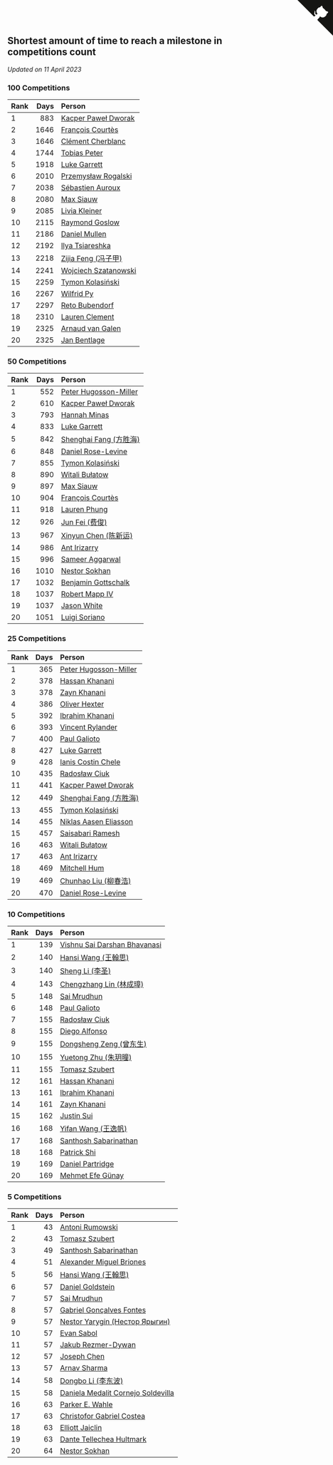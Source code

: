 ## Shortest amount of time to reach a milestone in competitions count

*Updated on 11 April 2023*


### 100 Competitions

| Rank | Days | Person |
| :--- | ---: | :--- |
| 1 | 883 | [Kacper Paweł Dworak](https://www.worldcubeassociation.org/persons/2020DWOR01) |
| 2 | 1646 | [François Courtès](https://www.worldcubeassociation.org/persons/2008COUR01) |
| 3 | 1646 | [Clément Cherblanc](https://www.worldcubeassociation.org/persons/2014CHER05) |
| 4 | 1744 | [Tobias Peter](https://www.worldcubeassociation.org/persons/2014PETE03) |
| 5 | 1918 | [Luke Garrett](https://www.worldcubeassociation.org/persons/2017GARR05) |
| 6 | 2010 | [Przemysław Rogalski](https://www.worldcubeassociation.org/persons/2013ROGA02) |
| 7 | 2038 | [Sébastien Auroux](https://www.worldcubeassociation.org/persons/2008AURO01) |
| 8 | 2080 | [Max Siauw](https://www.worldcubeassociation.org/persons/2017SIAU02) |
| 9 | 2085 | [Livia Kleiner](https://www.worldcubeassociation.org/persons/2013KLEI03) |
| 10 | 2115 | [Raymond Goslow](https://www.worldcubeassociation.org/persons/2014GOSL01) |
| 11 | 2186 | [Daniel Mullen](https://www.worldcubeassociation.org/persons/2016MULL04) |
| 12 | 2192 | [Ilya Tsiareshka](https://www.worldcubeassociation.org/persons/2012TERE01) |
| 13 | 2218 | [Zijia Feng (冯子甲)](https://www.worldcubeassociation.org/persons/2013FENG02) |
| 14 | 2241 | [Wojciech Szatanowski](https://www.worldcubeassociation.org/persons/2011SZAT01) |
| 15 | 2259 | [Tymon Kolasiński](https://www.worldcubeassociation.org/persons/2016KOLA02) |
| 16 | 2267 | [Wilfrid Py](https://www.worldcubeassociation.org/persons/2016PYWI01) |
| 17 | 2297 | [Reto Bubendorf](https://www.worldcubeassociation.org/persons/2012BUBE01) |
| 18 | 2310 | [Lauren Clement](https://www.worldcubeassociation.org/persons/2013KLEM01) |
| 19 | 2325 | [Arnaud van Galen](https://www.worldcubeassociation.org/persons/2006GALE01) |
| 20 | 2325 | [Jan Bentlage](https://www.worldcubeassociation.org/persons/2010BENT01) |

### 50 Competitions

| Rank | Days | Person |
| :--- | ---: | :--- |
| 1 | 552 | [Peter Hugosson-Miller](https://www.worldcubeassociation.org/persons/2021HUGO01) |
| 2 | 610 | [Kacper Paweł Dworak](https://www.worldcubeassociation.org/persons/2020DWOR01) |
| 3 | 793 | [Hannah Minas](https://www.worldcubeassociation.org/persons/2017MINA04) |
| 4 | 833 | [Luke Garrett](https://www.worldcubeassociation.org/persons/2017GARR05) |
| 5 | 842 | [Shenghai Fang (方胜海)](https://www.worldcubeassociation.org/persons/2016FANG01) |
| 6 | 848 | [Daniel Rose-Levine](https://www.worldcubeassociation.org/persons/2015ROSE01) |
| 7 | 855 | [Tymon Kolasiński](https://www.worldcubeassociation.org/persons/2016KOLA02) |
| 8 | 890 | [Witali Bułatow](https://www.worldcubeassociation.org/persons/2015BUAT01) |
| 9 | 897 | [Max Siauw](https://www.worldcubeassociation.org/persons/2017SIAU02) |
| 10 | 904 | [François Courtès](https://www.worldcubeassociation.org/persons/2008COUR01) |
| 11 | 918 | [Lauren Phung](https://www.worldcubeassociation.org/persons/2016PHUN02) |
| 12 | 926 | [Jun Fei (费俊)](https://www.worldcubeassociation.org/persons/2016FEIJ02) |
| 13 | 967 | [Xinyun Chen (陈新运)](https://www.worldcubeassociation.org/persons/2017CHEN36) |
| 14 | 986 | [Ant Irizarry](https://www.worldcubeassociation.org/persons/2016IRIZ02) |
| 15 | 996 | [Sameer Aggarwal](https://www.worldcubeassociation.org/persons/2017AGGA01) |
| 16 | 1010 | [Nestor Sokhan](https://www.worldcubeassociation.org/persons/2016SOKH01) |
| 17 | 1032 | [Benjamin Gottschalk](https://www.worldcubeassociation.org/persons/2016GOTT01) |
| 18 | 1037 | [Robert Mapp IV](https://www.worldcubeassociation.org/persons/2016IVRO01) |
| 19 | 1037 | [Jason White](https://www.worldcubeassociation.org/persons/2016WHIT16) |
| 20 | 1051 | [Luigi Soriano](https://www.worldcubeassociation.org/persons/2016SORI04) |

### 25 Competitions

| Rank | Days | Person |
| :--- | ---: | :--- |
| 1 | 365 | [Peter Hugosson-Miller](https://www.worldcubeassociation.org/persons/2021HUGO01) |
| 2 | 378 | [Hassan Khanani](https://www.worldcubeassociation.org/persons/2018KHAN26) |
| 3 | 378 | [Zayn Khanani](https://www.worldcubeassociation.org/persons/2018KHAN28) |
| 4 | 386 | [Oliver Hexter](https://www.worldcubeassociation.org/persons/2022HEXT01) |
| 5 | 392 | [Ibrahim Khanani](https://www.worldcubeassociation.org/persons/2018KHAN27) |
| 6 | 393 | [Vincent Rylander](https://www.worldcubeassociation.org/persons/2022RYLA01) |
| 7 | 400 | [Paul Galioto](https://www.worldcubeassociation.org/persons/2018GALI12) |
| 8 | 427 | [Luke Garrett](https://www.worldcubeassociation.org/persons/2017GARR05) |
| 9 | 428 | [Ianis Costin Chele](https://www.worldcubeassociation.org/persons/2021CHEL01) |
| 10 | 435 | [Radosław Ciuk](https://www.worldcubeassociation.org/persons/2013CIUK01) |
| 11 | 441 | [Kacper Paweł Dworak](https://www.worldcubeassociation.org/persons/2020DWOR01) |
| 12 | 449 | [Shenghai Fang (方胜海)](https://www.worldcubeassociation.org/persons/2016FANG01) |
| 13 | 455 | [Tymon Kolasiński](https://www.worldcubeassociation.org/persons/2016KOLA02) |
| 14 | 455 | [Niklas Aasen Eliasson](https://www.worldcubeassociation.org/persons/2021ELIA01) |
| 15 | 457 | [Saisabari Ramesh](https://www.worldcubeassociation.org/persons/2021RAME01) |
| 16 | 463 | [Witali Bułatow](https://www.worldcubeassociation.org/persons/2015BUAT01) |
| 17 | 463 | [Ant Irizarry](https://www.worldcubeassociation.org/persons/2016IRIZ02) |
| 18 | 469 | [Mitchell Hum](https://www.worldcubeassociation.org/persons/2017HUMM01) |
| 19 | 469 | [Chunhao Liu (柳春浩)](https://www.worldcubeassociation.org/persons/2017LIUC11) |
| 20 | 470 | [Daniel Rose-Levine](https://www.worldcubeassociation.org/persons/2015ROSE01) |

### 10 Competitions

| Rank | Days | Person |
| :--- | ---: | :--- |
| 1 | 139 | [Vishnu Sai Darshan Bhavanasi](https://www.worldcubeassociation.org/persons/2022BHAV01) |
| 2 | 140 | [Hansi Wang (王翰思)](https://www.worldcubeassociation.org/persons/2020WANG19) |
| 3 | 140 | [Sheng Li (李圣)](https://www.worldcubeassociation.org/persons/2020LISH02) |
| 4 | 143 | [Chengzhang Lin (林成璋)](https://www.worldcubeassociation.org/persons/2013LINC02) |
| 5 | 148 | [Sai Mrudhun](https://www.worldcubeassociation.org/persons/2017MRUD01) |
| 6 | 148 | [Paul Galioto](https://www.worldcubeassociation.org/persons/2018GALI12) |
| 7 | 155 | [Radosław Ciuk](https://www.worldcubeassociation.org/persons/2013CIUK01) |
| 8 | 155 | [Diego Alfonso](https://www.worldcubeassociation.org/persons/2018ALFO01) |
| 9 | 155 | [Dongsheng Zeng (曾东生)](https://www.worldcubeassociation.org/persons/2020ZENG03) |
| 10 | 155 | [Yuetong Zhu (朱玥曈)](https://www.worldcubeassociation.org/persons/2020ZHUY01) |
| 11 | 155 | [Tomasz Szubert](https://www.worldcubeassociation.org/persons/2022SZUB02) |
| 12 | 161 | [Hassan Khanani](https://www.worldcubeassociation.org/persons/2018KHAN26) |
| 13 | 161 | [Ibrahim Khanani](https://www.worldcubeassociation.org/persons/2018KHAN27) |
| 14 | 161 | [Zayn Khanani](https://www.worldcubeassociation.org/persons/2018KHAN28) |
| 15 | 162 | [Justin Sui](https://www.worldcubeassociation.org/persons/2022SUIJ01) |
| 16 | 168 | [Yifan Wang (王逸帆)](https://www.worldcubeassociation.org/persons/2017WANY29) |
| 17 | 168 | [Santhosh Sabarinathan](https://www.worldcubeassociation.org/persons/2018SABA02) |
| 18 | 168 | [Patrick Shi](https://www.worldcubeassociation.org/persons/2022SHIP01) |
| 19 | 169 | [Daniel Partridge](https://www.worldcubeassociation.org/persons/2022PART02) |
| 20 | 169 | [Mehmet Efe Günay](https://www.worldcubeassociation.org/persons/2022GUNA05) |

### 5 Competitions

| Rank | Days | Person |
| :--- | ---: | :--- |
| 1 | 43 | [Antoni Rumowski](https://www.worldcubeassociation.org/persons/2014RUMO01) |
| 2 | 43 | [Tomasz Szubert](https://www.worldcubeassociation.org/persons/2022SZUB02) |
| 3 | 49 | [Santhosh Sabarinathan](https://www.worldcubeassociation.org/persons/2018SABA02) |
| 4 | 51 | [Alexander Miguel Briones](https://www.worldcubeassociation.org/persons/2023BRIO01) |
| 5 | 56 | [Hansi Wang (王翰思)](https://www.worldcubeassociation.org/persons/2020WANG19) |
| 6 | 57 | [Daniel Goldstein](https://www.worldcubeassociation.org/persons/2017GOLD01) |
| 7 | 57 | [Sai Mrudhun](https://www.worldcubeassociation.org/persons/2017MRUD01) |
| 8 | 57 | [Gabriel Gonçalves Fontes](https://www.worldcubeassociation.org/persons/2018FONT04) |
| 9 | 57 | [Nestor Yarygin (Нестор Ярыгин)](https://www.worldcubeassociation.org/persons/2019YARY01) |
| 10 | 57 | [Evan Sabol](https://www.worldcubeassociation.org/persons/2019SABO02) |
| 11 | 57 | [Jakub Rezmer-Dywan](https://www.worldcubeassociation.org/persons/2022REZM01) |
| 12 | 57 | [Joseph Chen](https://www.worldcubeassociation.org/persons/2022CHEN16) |
| 13 | 57 | [Arnav Sharma](https://www.worldcubeassociation.org/persons/2023SHAR08) |
| 14 | 58 | [Dongbo Li (李东波)](https://www.worldcubeassociation.org/persons/2016LIDO03) |
| 15 | 58 | [Daniela Medalit Cornejo Soldevilla](https://www.worldcubeassociation.org/persons/2017SOLD01) |
| 16 | 63 | [Parker E. Wahle](https://www.worldcubeassociation.org/persons/2019WAHL01) |
| 17 | 63 | [Christofor Gabriel Costea](https://www.worldcubeassociation.org/persons/2022COST03) |
| 18 | 63 | [Elliott Jaiclin](https://www.worldcubeassociation.org/persons/2022JAIC01) |
| 19 | 63 | [Dante Tellechea Hultmark](https://www.worldcubeassociation.org/persons/2023HULT01) |
| 20 | 64 | [Nestor Sokhan](https://www.worldcubeassociation.org/persons/2016SOKH01) |


<a href="https://github.com/JustinTimeCuber/wca_statistics" class="github-corner" aria-label="View source on Github"><svg width="80" height="80" viewBox="0 0 250 250" style="fill:#151513; color:#fff; position: absolute; top: 0; border: 0; right: 0;" aria-hidden="true"><path d="M0,0 L115,115 L130,115 L142,142 L250,250 L250,0 Z"></path><path d="M128.3,109.0 C113.8,99.7 119.0,89.6 119.0,89.6 C122.0,82.7 120.5,78.6 120.5,78.6 C119.2,72.0 123.4,76.3 123.4,76.3 C127.3,80.9 125.5,87.3 125.5,87.3 C122.9,97.6 130.6,101.9 134.4,103.2" fill="currentColor" style="transform-origin: 130px 106px;" class="octo-arm"></path><path d="M115.0,115.0 C114.9,115.1 118.7,116.5 119.8,115.4 L133.7,101.6 C136.9,99.2 139.9,98.4 142.2,98.6 C133.8,88.0 127.5,74.4 143.8,58.0 C148.5,53.4 154.0,51.2 159.7,51.0 C160.3,49.4 163.2,43.6 171.4,40.1 C171.4,40.1 176.1,42.5 178.8,56.2 C183.1,58.6 187.2,61.8 190.9,65.4 C194.5,69.0 197.7,73.2 200.1,77.6 C213.8,80.2 216.3,84.9 216.3,84.9 C212.7,93.1 206.9,96.0 205.4,96.6 C205.1,102.4 203.0,107.8 198.3,112.5 C181.9,128.9 168.3,122.5 157.7,114.1 C157.9,116.9 156.7,120.9 152.7,124.9 L141.0,136.5 C139.8,137.7 141.6,141.9 141.8,141.8 Z" fill="currentColor" class="octo-body"></path></svg></a><style>.github-corner:hover .octo-arm{animation:octocat-wave 560ms ease-in-out}@keyframes octocat-wave{0%,100%{transform:rotate(0)}20%,60%{transform:rotate(-25deg)}40%,80%{transform:rotate(10deg)}}@media (max-width:500px){.github-corner:hover .octo-arm{animation:none}.github-corner .octo-arm{animation:octocat-wave 560ms ease-in-out}}</style>
